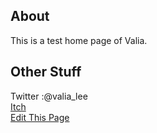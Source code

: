 ## About

This is a test home page of Valia.


## Other Stuff

Twitter :@valia_lee
<br>
[Itch](https://valia.itch.io) 
<br>
[Edit This Page](https://github.com/ValiaP/WebTest/edit/master/index.md) 
